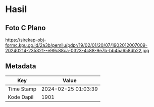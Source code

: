 # Hasil

## Foto C Plano

https://sirekap-obj-formc.kpu.go.id/2a3b/pemilu/pdpr/19/02/01/20/07/1902012007009-20240214-235321--e99c88ca-0323-4c88-9e7b-bb45a658db22.jpg


## Metadata

| Key        | Value               |
| ---------- | ------------------- |
| Time Stamp | 2024-02-25 01:03:39 |
| Kode Dapil | 1901                |



